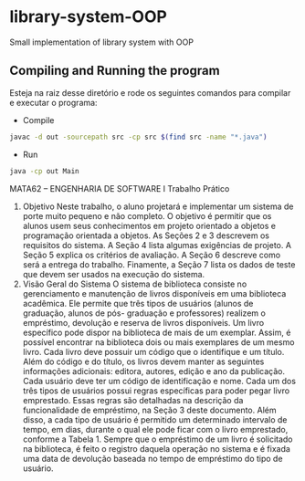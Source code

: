 # library-system-OOP
Small implementation of library system with OOP

## Compiling and Running the program
Esteja na raiz desse diretório e rode os seguintes comandos para compilar e executar o programa:
* Compile
```bash
javac -d out -sourcepath src -cp src $(find src -name "*.java")
```

* Run
```bash
java -cp out Main
```


MATA62 – ENGENHARIA DE SOFTWARE I
Trabalho Prático
1. Objetivo
   Neste trabalho, o aluno projetará e implementar um sistema de porte muito pequeno e não completo. O
   objetivo é permitir que os alunos usem seus conhecimentos em projeto orientado a objetos e
   programação orientada a objetos.
   As Seções 2 e 3 descrevem os requisitos do sistema. A Seção 4 lista algumas exigências de projeto. A
   Seção 5 explica os critérios de avaliação. A Seção 6 descreve como será a entrega do trabalho.
   Finamente, a Seção 7 lista os dados de teste que devem ser usados na execução do sistema.
2. Visão Geral do Sistema
   O sistema de biblioteca consiste no gerenciamento e manutenção de livros disponíveis em uma
   biblioteca acadêmica. Ele permite que três tipos de usuários (alunos de graduação, alunos de pós-
   graduação e professores) realizem o empréstimo, devolução e reserva de livros disponíveis.
   Um livro específico pode dispor na biblioteca de mais de um exemplar. Assim, é possível encontrar na
   biblioteca dois ou mais exemplares de um mesmo livro.
   Cada livro deve possuir um código que o identifique e um título. Além do código e do título, os livros
   devem manter as seguintes informações adicionais: editora, autores, edição e ano da publicação.
   Cada usuário deve ter um código de identificação e nome. Cada um dos três tipos de usuários possui
   regras específicas para poder pegar livro emprestado. Essas regras são detalhadas na descrição da
   funcionalidade de empréstimo, na Seção 3 deste documento. Além disso, a cada tipo de usuário é
   permitido um determinado intervalo de tempo, em dias, durante o qual ele pode ficar com o livro
   emprestado, conforme a Tabela 1. Sempre que o empréstimo de um livro é solicitado na biblioteca, é
   feito o registro daquela operação no sistema e é fixada uma data de devolução baseada no tempo de
   empréstimo do tipo de usuário.